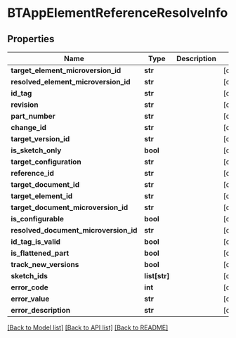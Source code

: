 # BTAppElementReferenceResolveInfo

## Properties
Name | Type | Description | Notes
------------ | ------------- | ------------- | -------------
**target_element_microversion_id** | **str** |  | [optional] 
**resolved_element_microversion_id** | **str** |  | [optional] 
**id_tag** | **str** |  | [optional] 
**revision** | **str** |  | [optional] 
**part_number** | **str** |  | [optional] 
**change_id** | **str** |  | [optional] 
**target_version_id** | **str** |  | [optional] 
**is_sketch_only** | **bool** |  | [optional] 
**target_configuration** | **str** |  | [optional] 
**reference_id** | **str** |  | [optional] 
**target_document_id** | **str** |  | [optional] 
**target_element_id** | **str** |  | [optional] 
**target_document_microversion_id** | **str** |  | [optional] 
**is_configurable** | **bool** |  | [optional] 
**resolved_document_microversion_id** | **str** |  | [optional] 
**id_tag_is_valid** | **bool** |  | [optional] 
**is_flattened_part** | **bool** |  | [optional] 
**track_new_versions** | **bool** |  | [optional] 
**sketch_ids** | **list[str]** |  | [optional] 
**error_code** | **int** |  | [optional] 
**error_value** | **str** |  | [optional] 
**error_description** | **str** |  | [optional] 

[[Back to Model list]](../README.md#documentation-for-models) [[Back to API list]](../README.md#documentation-for-api-endpoints) [[Back to README]](../README.md)


